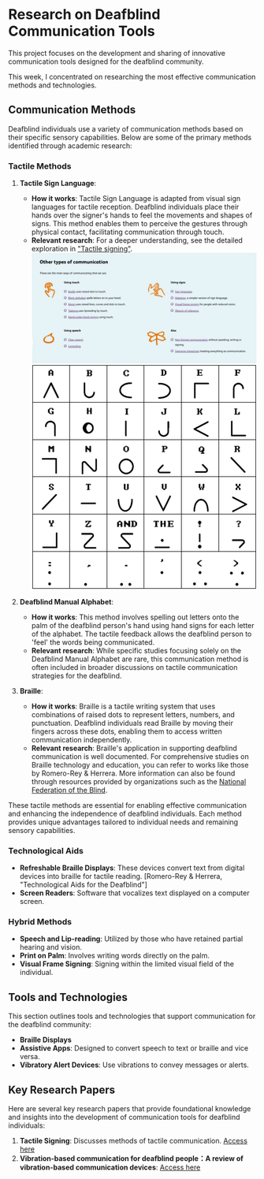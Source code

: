 # Research on Deafblind Communication Tools

This project focuses on the development and sharing of innovative communication tools designed for the deafblind community. 

This week, I concentrated on researching the most effective communication methods and technologies.

## Communication Methods

Deafblind individuals use a variety of communication methods based on their specific sensory capabilities. Below are some of the primary methods identified through academic research:

### Tactile Methods

1. **Tactile Sign Language**:
   - **How it works**: Tactile Sign Language is adapted from visual sign languages for tactile reception. Deafblind individuals place their hands over the signer's hands to feel the movements and shapes of signs. This method enables them to perceive the gestures through physical contact, facilitating communication through touch.
   - **Relevant research**: For a deeper understanding, see the detailed exploration in ["Tactile signing"](https://www.ndcs.org.uk/information-and-support/language-and-communication/sign-language/tactile-signing/#:~:text=Tactile%20signing%20is%20a%20method,communicated%20through%20touch%20and%20movement.).
![alt text](image-1.png)
![alt text](image-2.png)
2. **Deafblind Manual Alphabet**:
   - **How it works**: This method involves spelling out letters onto the palm of the deafblind person's hand using hand signs for each letter of the alphabet. The tactile feedback allows the deafblind person to 'feel' the words being communicated.
   - **Relevant research**: While specific studies focusing solely on the Deafblind Manual Alphabet are rare, this communication method is often included in broader discussions on tactile communication strategies for the deafblind.

3. **Braille**:
   - **How it works**: Braille is a tactile writing system that uses combinations of raised dots to represent letters, numbers, and punctuation. Deafblind individuals read Braille by moving their fingers across these dots, enabling them to access written communication independently.
   - **Relevant research**: Braille's application in supporting deafblind communication is well documented. For comprehensive studies on Braille technology and education, you can refer to works like those by Romero-Rey & Herrera. More information can also be found through resources provided by organizations such as the [National Federation of the Blind](https://nfb.org/).

These tactile methods are essential for enabling effective communication and enhancing the independence of deafblind individuals. Each method provides unique advantages tailored to individual needs and remaining sensory capabilities.


### Technological Aids
- **Refreshable Braille Displays**: These devices convert text from digital devices into braille for tactile reading. [Romero-Rey & Herrera, "Technological Aids for the Deafblind"]
- **Screen Readers**: Software that vocalizes text displayed on a computer screen.

### Hybrid Methods
- **Speech and Lip-reading**: Utilized by those who have retained partial hearing and vision.
- **Print on Palm**: Involves writing words directly on the palm.
- **Visual Frame Signing**: Signing within the limited visual field of the individual.

## Tools and Technologies

This section outlines tools and technologies that support communication for the deafblind community:

- **Braille Displays**
- **Assistive Apps**: Designed to convert speech to text or braille and vice versa.
- **Vibratory Alert Devices**: Use vibrations to convey messages or alerts.

## Key Research Papers

Here are several key research papers that provide foundational knowledge and insights into the development of communication tools for deafblind individuals:

1. **Tactile Signing**: Discusses methods of tactile communication. [Access here](https://www.ndcs.org.uk/information-and-support/language-and-communication/sign-language/tactile-signing/#:~:text=Tactile%20signing%20is%20a%20method,communicated%20through%20touch%20and%20movement.)
2. **Vibration-based communication for deafblind people：A review of vibration-based communication devices**: [Access here](https://www.researchgate.net/publication/360513033_Vibration-based_communication_for_deafblind_people)






